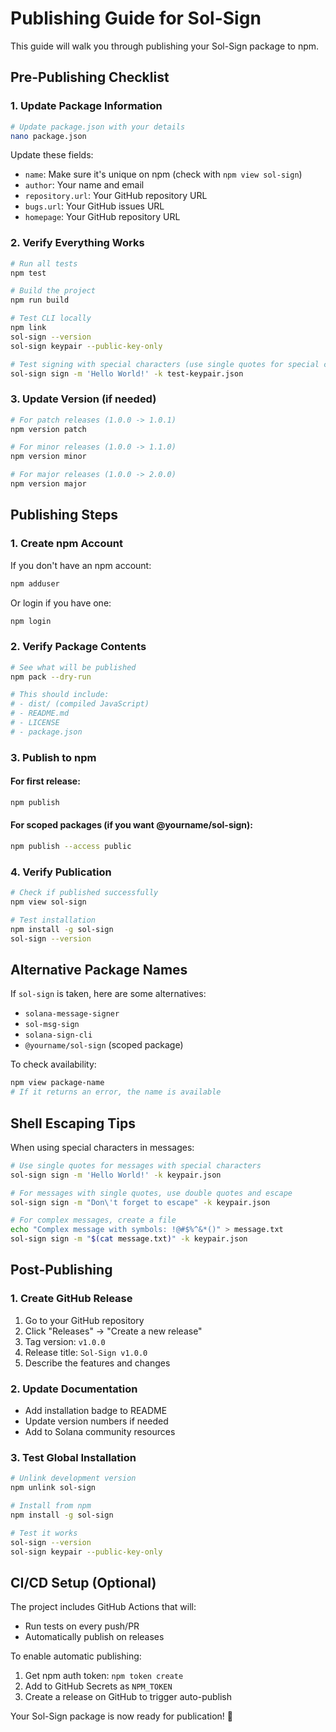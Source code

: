 # Publishing Guide for Sol-Sign

This guide will walk you through publishing your Sol-Sign package to npm.

## Pre-Publishing Checklist

### 1. Update Package Information
```bash
# Update package.json with your details
nano package.json
```

Update these fields:
- `name`: Make sure it's unique on npm (check with `npm view sol-sign`)
- `author`: Your name and email
- `repository.url`: Your GitHub repository URL
- `bugs.url`: Your GitHub issues URL
- `homepage`: Your GitHub repository URL

### 2. Verify Everything Works

```bash
# Run all tests
npm test

# Build the project
npm run build

# Test CLI locally
npm link
sol-sign --version
sol-sign keypair --public-key-only

# Test signing with special characters (use single quotes for special chars)
sol-sign sign -m 'Hello World!' -k test-keypair.json
```

### 3. Update Version (if needed)
```bash
# For patch releases (1.0.0 -> 1.0.1)
npm version patch

# For minor releases (1.0.0 -> 1.1.0)
npm version minor

# For major releases (1.0.0 -> 2.0.0)
npm version major
```

## Publishing Steps

### 1. Create npm Account
If you don't have an npm account:
```bash
npm adduser
```

Or login if you have one:
```bash
npm login
```

### 2. Verify Package Contents
```bash
# See what will be published
npm pack --dry-run

# This should include:
# - dist/ (compiled JavaScript)
# - README.md
# - LICENSE
# - package.json
```

### 3. Publish to npm

#### For first release:
```bash
npm publish
```

#### For scoped packages (if you want @yourname/sol-sign):
```bash
npm publish --access public
```

### 4. Verify Publication
```bash
# Check if published successfully
npm view sol-sign

# Test installation
npm install -g sol-sign
sol-sign --version
```

## Alternative Package Names

If `sol-sign` is taken, here are some alternatives:
- `solana-message-signer`
- `sol-msg-sign` 
- `solana-sign-cli`
- `@yourname/sol-sign` (scoped package)

To check availability:
```bash
npm view package-name
# If it returns an error, the name is available
```

## Shell Escaping Tips

When using special characters in messages:

```bash
# Use single quotes for messages with special characters
sol-sign sign -m 'Hello World!' -k keypair.json

# For messages with single quotes, use double quotes and escape
sol-sign sign -m "Don\'t forget to escape" -k keypair.json

# For complex messages, create a file
echo "Complex message with symbols: !@#$%^&*()" > message.txt
sol-sign sign -m "$(cat message.txt)" -k keypair.json
```

## Post-Publishing

### 1. Create GitHub Release
1. Go to your GitHub repository
2. Click "Releases" → "Create a new release"
3. Tag version: `v1.0.0`
4. Release title: `Sol-Sign v1.0.0`
5. Describe the features and changes

### 2. Update Documentation
- Add installation badge to README
- Update version numbers if needed
- Add to Solana community resources

### 3. Test Global Installation
```bash
# Unlink development version
npm unlink sol-sign

# Install from npm
npm install -g sol-sign

# Test it works
sol-sign --version
sol-sign keypair --public-key-only
```

## CI/CD Setup (Optional)

The project includes GitHub Actions that will:
- Run tests on every push/PR
- Automatically publish on releases

To enable automatic publishing:
1. Get npm auth token: `npm token create`
2. Add to GitHub Secrets as `NPM_TOKEN`
3. Create a release on GitHub to trigger auto-publish

Your Sol-Sign package is now ready for publication! 🚀
